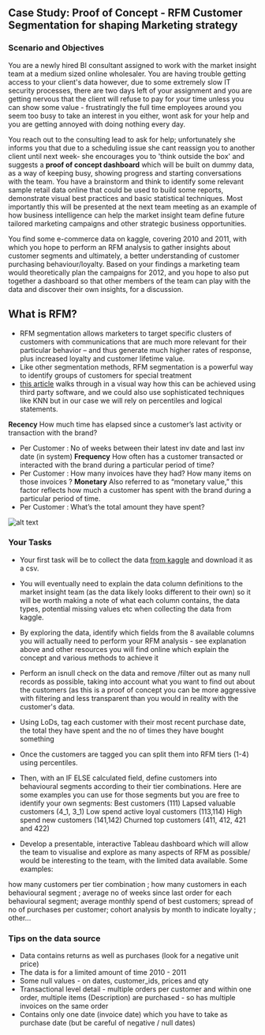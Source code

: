 
## Case Study: Proof of Concept - RFM Customer Segmentation for shaping Marketing strategy 

### Scenario and Objectives

You are a newly hired BI consultant assigned to work with the market insight team at a medium sized online wholesaler. You are having trouble getting access to your client's data however, due to some extremely slow IT security processes, there are two days left of your assignment and you are getting nervous that the client will refuse to pay for your time unless you can show some value - frustratingly the full time employees around you seem too busy to take an interest in you either, wont ask for your help and you are getting annoyed with doing nothing every day. 

You reach out to the consulting lead to ask for help; unfortunately she informs you that due to a scheduling issue she cant reassign you to another client until next week- she encourages you to 'think outside the box' and suggests a **proof of concept dashboard** which will be built on dummy data, as a way of keeping busy, showing progress and starting conversations with the team. You have a brainstorm and think to identify some relevant sample retail data online that could be used to build some reports, demonstrate visual best practices and basic statistical techniques. Most importantly this will be presented at the next team meeting as an example of how business intelligence can help the market insight team define future tailored marketing campaigns and other strategic business opportunities. 

You find some e-commerce data on kaggle, covering 2010 and 2011, with which you hope to perform an RFM analysis to gather insights about customer segments and ultimately, a better understanding of customer purchasing behaviour/loyalty. Based on your findings a marketing team would theoretically plan the campaigns for 2012, and you hope to also put together a dashboard so that other members of the team can play with the data and discover their own insights, for a discussion. 


## What is RFM? 
* RFM segmentation allows marketers to target specific clusters of customers with communications that are much more relevant for their particular behavior – and thus generate much higher rates of response, plus increased loyalty and customer lifetime value. 
* Like other segmentation methods, RFM segmentation is a powerful way to identify groups of customers for special treatment
* [this article](https://clevertap.com/blog/rfm-analysis/) walks through in a visual way how this can be achieved using third party software, and we could also use sophisticated techniques like KNN but in our case we will rely on percentiles and logical statements. 

**Recency** How much time has elapsed since a customer’s last activity or transaction with the brand?
- Per Customer : No of weeks between their latest inv date and last inv date (in system)
**Frequency** How often has a customer transacted or interacted with the brand during a particular period of time? 
- Per Customer : How many invoices have they had? How many items on those invoices ? 
**Monetary** Also referred to as “monetary value,” this factor reflects how much a customer has spent with the brand during a particular period of time. 
- Per Customer : What’s the total amount they have spent?

![alt text](https://github.com/student-IH-labs-and-stuff/BER-DAFT-MAR21/blob/main/Class%20Materials/unit6/quantiles.png "RFM using percentiles")

### Your Tasks 

* Your first task will be to collect the data [from kaggle](https://www.kaggle.com/carrie1/ecommerce-data) and download it as a csv. 
* You will eventually need to explain the data column definitions to the market insight team (as the data likely looks different to their own) so it will be worth making a note of what each column contains, the data types, potential missing values etc when collecting the data from kaggle.
* By exploring the data, identify which fields from the 8 available columns you will actually need to perform your RFM analysis - see explanation above and other resources you will find online which explain the concept and various methods to achieve it
* Perform an  isnull check on the data and remove /filter out as many null records as possible, taking into account what you want to find out about the customers (as this is a proof of concept you can be more aggressive with filtering and less transparent than you would in reality with the customer's data.  
* Using LoDs, tag each customer with their most recent purchase date, the total they have spent and the no of times they have bought something
* Once the customers are tagged you can split them into RFM tiers (1-4) using percentiles.
* Then, with an IF ELSE calculated field, define customers into behavioural segments according to their tier combinations. Here are some examples you can use for those segments but you are free to identify your own segments:
 Best customers (111)
 Lapsed valuable customers (4_1, 3_1)
 Low spend active loyal customers (113,114)
 High spend new customers (141,142) 
 Churned top customers (411, 412, 421 and 422)
 
* Develop a presentable, interactive Tableau dashboard which will allow the team to visualise and explore as many aspects of RFM as possible/  would be interesting to the team, with the limited data available. Some examples:

how many customers per tier combination ;  how many customers in each behavioural segment ; average no of weeks since last order for each behavioural segment; average monthly spend of best customers; spread of no of purchases per customer; cohort analysis by month to indicate loyalty ; other... 


### Tips on the data source 

+ Data contains returns as well as purchases (look for a negative unit price)
+ The data is for a limited amount of time 2010 - 2011 
+ Some null values - on dates, customer_ids, prices and qty 
+ Transactional level detail - multiple orders per customer and within one order, multiple items (Description) are purchased - so has multiple invoices on the same order
+ Contains only one date (invoice date) which you have to take as purchase date (but be careful of negative / null dates)



